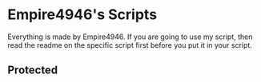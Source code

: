 # Empire4946's Scripts
Everything is made by Empire4946. If you are going to use my script, then read the readme on the specific script first before you put it in your script.

## Protected
